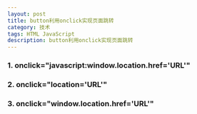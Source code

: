 ```yaml
---
layout: post
title: button利用onclick实现页面跳转
category: 技术
tags: HTML JavaScript
description: button利用onclick实现页面跳转
---
```


### 1. onclick="javascript:window.location.href='URL'"

### 2. onclick="location='URL'"

### 3. onclick="window.location.href='URL'"